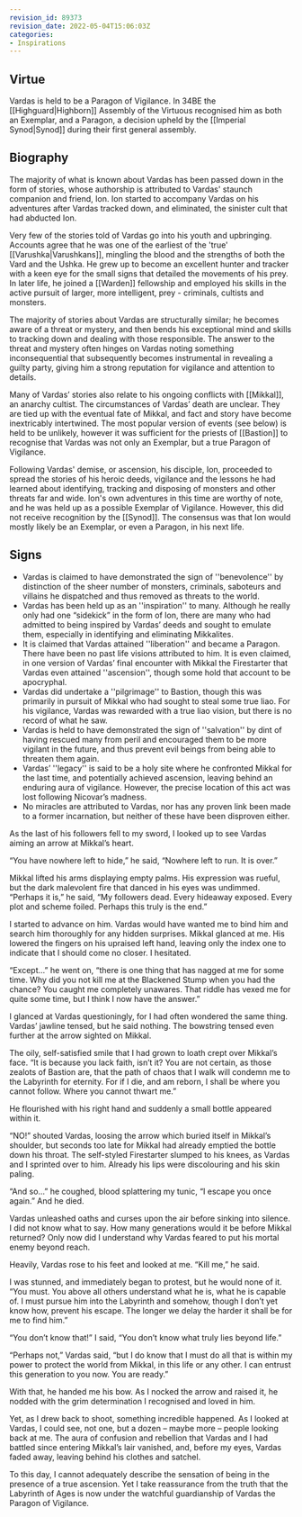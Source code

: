```yaml
---
revision_id: 89373
revision_date: 2022-05-04T15:06:03Z
categories:
- Inspirations
---
```


## Virtue
Vardas is held to be a Paragon of Vigilance. In 34BE the [[Highguard|Highborn]] Assembly of the Virtuous recognised him as both an Exemplar, and a Paragon, a decision upheld by the [[Imperial Synod|Synod]] during their first general assembly.

## Biography
The majority of what is known about Vardas has been passed down in the form of stories, whose authorship is attributed to Vardas' staunch companion and friend, Ion. Ion started to accompany Vardas on his adventures after Vardas tracked down, and eliminated, the sinister cult that had abducted Ion.

Very few of the stories told of Vardas go into his youth and upbringing. Accounts agree that he was one of the earliest of the 'true' [[Varushka|Varushkans]], mingling the blood and the strengths of both the Vard and the Ushka. He grew up to become an excellent hunter and tracker with a keen eye for the small signs that detailed the movements of his prey. In later life, he joined a [[Warden]] fellowship and employed his skills in the active pursuit of larger, more intelligent, prey - criminals, cultists and monsters.

The majority of stories about Vardas are structurally similar; he becomes aware of a threat or mystery, and then bends his exceptional mind and skills to tracking down and dealing with those responsible. The answer to the threat and mystery often hinges on Vardas noting something inconsequential that subsequently becomes instrumental in revealing a guilty party, giving him a strong reputation for vigilance and attention to details.

Many of Vardas’ stories also relate to his ongoing conflicts with [[Mikkal]], an anarchy cultist. The circumstances of Vardas’ death are unclear. They are tied up with the eventual fate of Mikkal, and fact and story have become inextricably intertwined. The most popular version of events (see below) is held to be unlikely, however it was sufficient for the priests of [[Bastion]] to recognise that Vardas was not only an Exemplar, but a true Paragon of Vigilance.

Following Vardas' demise, or ascension, his disciple, Ion, proceeded to spread the stories of his heroic deeds, vigilance and the lessons he had learned about identifying, tracking and disposing of monsters and other threats far and wide. Ion's own adventures in this time are worthy of note, and he was held up as a possible Exemplar of Vigilance. However, this did not receive recognition by the [[Synod]]. The consensus was that Ion would mostly likely be an Exemplar, or even a Paragon, in his next life.

## Signs
* Vardas is claimed to have demonstrated the sign of ''benevolence'' by distinction of the sheer number of monsters, criminals, saboteurs and villains he dispatched and thus removed as threats to the world.
* Vardas has been held up as an ''inspiration'' to many. Although he really only had one “sidekick” in the form of Ion, there are many who had admitted to being inspired by Vardas’ deeds and sought to emulate them, especially in identifying and eliminating Mikkalites.
* It is claimed that Vardas attained ''liberation'' and became a Paragon. There have been no past life visions attributed to him. It is even claimed, in one version of Vardas’ final encounter with Mikkal the Firestarter that Vardas even attained ''ascension'', though some hold that account to be apocryphal.
* Vardas did undertake a ''pilgrimage'' to Bastion, though this was primarily in pursuit of Mikkal who had sought to steal some true liao. For his vigilance, Vardas was rewarded with a true liao vision, but there is no record of what he saw.
* Vardas is held to have demonstrated the sign of ''salvation'' by dint of having rescued many from peril and encouraged them to be more vigilant in the future, and thus prevent evil beings from being able to threaten them again.
* Vardas’ ''legacy'' is said to be a holy site where he confronted Mikkal for the last time, and potentially achieved ascension, leaving behind an enduring aura of vigilance. However, the precise location of this act was lost following Nicovar’s madness.
* No miracles are attributed to Vardas, nor has any proven link been made to a former incarnation, but neither of these have been disproven either.


As the last of his followers fell to my sword, I looked up to see Vardas aiming an arrow at Mikkal’s heart.

“You have nowhere left to hide,” he said, “Nowhere left to run. It is over.”

Mikkal lifted his arms displaying empty palms. His expression was rueful, but the dark malevolent fire that danced in his eyes was undimmed. “Perhaps it is,” he said, “My followers dead. Every hideaway exposed. Every plot and scheme foiled. Perhaps this truly is the end.”

I started to advance on him. Vardas would have wanted me to bind him and search him thoroughly for any hidden surprises. Mikkal glanced at me. His lowered the fingers on his upraised left hand, leaving only the index one to indicate that I should come no closer. I hesitated.
 
“Except…” he went on, “there is one thing that has nagged at me for some time. Why did you not kill me at the Blackened Stump when you had the chance? You caught me completely unawares. That riddle has vexed me for quite some time, but I think I now have the answer.”

I glanced at Vardas questioningly, for I had often wondered the same thing. Vardas’ jawline tensed, but he said nothing. The bowstring tensed even further at the arrow sighted on Mikkal.

The oily, self-satisfied smile that I had grown to loath crept over Mikkal’s face. “It is because you lack faith, isn’t it? You are not certain, as those zealots of Bastion are, that the path of chaos that I walk will condemn me to the Labyrinth for eternity. For if I die, and am reborn, I shall be where you cannot follow. Where you cannot thwart me.”

He flourished with his right hand and suddenly a small bottle appeared within it.

“NO!” shouted Vardas, loosing the arrow which buried itself in Mikkal’s shoulder, but seconds too late for Mikkal had already emptied the bottle down his throat. The self-styled Firestarter slumped to his knees, as Vardas and I sprinted over to him. Already his lips were discolouring and his skin paling.

“And so…” he coughed, blood splattering my tunic, “I escape you once again.” And he died.

Vardas unleashed oaths and curses upon the air before sinking into silence. I did not know what to say. How many generations would it be before Mikkal returned? Only now did I understand why Vardas feared to put his mortal enemy beyond reach.

Heavily, Vardas rose to his feet and looked at me. “Kill me,” he said. 

I was stunned, and immediately began to protest, but he would none of it. “You must. You above all others understand what he is, what he is capable of. I must pursue him into the Labyrinth and somehow, though I don’t yet know how, prevent his escape. The longer we delay the harder it shall be for me to find him.”

“You don’t know that!” I said, “You don’t know what truly lies beyond life.”

“Perhaps not,” Vardas said, “but I do know that I must do all that is within my power to protect the world from Mikkal, in this life or any other. I can entrust this generation to you now. You are ready.”

With that, he handed me his bow. As I nocked the arrow and raised it, he nodded with the grim determination I recognised and loved in him.

Yet, as I drew back to shoot, something incredible happened. As I looked at Vardas, I could see, not one, but a dozen – maybe more – people looking back at me. The aura of confusion and rebellion that Vardas and I had battled since entering Mikkal’s lair vanished, and, before my eyes, Vardas faded away, leaving behind his clothes and satchel.

To this day, I cannot adequately describe the sensation of being in the presence of a true ascension. Yet I take reassurance from the truth that the Labyrinth of Ages is now under the watchful guardianship of Vardas the Paragon of Vigilance.


